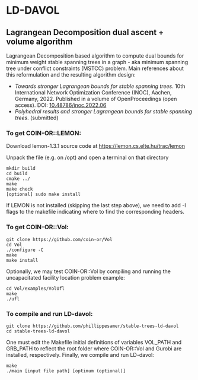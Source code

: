 # LD-DAVOL
## Lagrangean Decomposition dual ascent + volume algorithm

Lagrangean Decomposition based algorithm to compute dual bounds for minimum weight stable spanning trees in a graph - aka minimum spanning tree under conflict constraints (MSTCC) problem. Main references about this reformulation and the resulting algorithm design:

- _Towards stronger Lagrangean bounds for stable spanning trees_. 10th International Network Optimization Conference (INOC), Aachen, Germany, 2022. Published in a volume of OpenProceedings (open access). DOI: [10.48786/inoc.2022.06 ](http://dx.doi.org/10.48786/inoc.2022.06)
- _Polyhedral results and stronger Lagrangean bounds for stable spanning trees_. (submitted)

### To get COIN-OR::LEMON:

Download lemon-1.3.1 source code at https://lemon.cs.elte.hu/trac/lemon

Unpack the file (e.g. on /opt) and open a terminal on that directory

```
mkdir build
cd build
cmake ../
make
make check
[optional] sudo make install
```
If LEMON is not installed (skipping the last step above), we need to add -I flags to the makefile indicating where to find the corresponding headers.


### To get COIN-OR::Vol:

```
git clone https://github.com/coin-or/Vol 
cd Vol
./configure -C
make
make install
```

Optionally, we may test COIN-OR::Vol by compiling and running the uncapacitated facility location problem example:

```
cd Vol/examples/VolUfl
make
./ufl
```


### To compile and run LD-davol:

```
git clone https://github.com/phillippesamer/stable-trees-ld-davol
cd stable-trees-ld-davol
```

One must edit the Makefile initial definitions of variables VOL_PATH and GRB_PATH to reflect the root folder where COIN-OR::Vol and Gurobi are installed, respectively. Finally, we compile and run LD-davol:

```
make
./main [input file path] [optimum (optional)]
```
